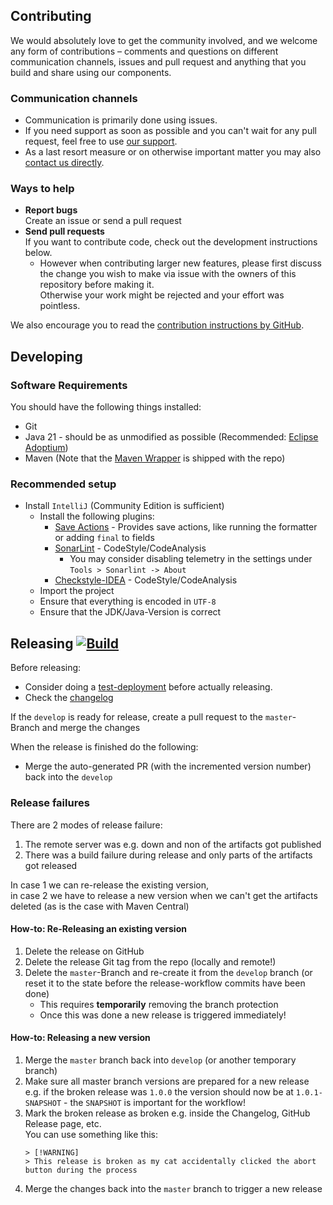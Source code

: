 ## Contributing

We would absolutely love to get the community involved, and we welcome any form of contributions – comments and questions on different communication channels, issues and pull request and anything that you build and share using our components.

### Communication channels
* Communication is primarily done using issues.
* If you need support as soon as possible and you can't wait for any pull request, feel free to use [our support](https://xdev.software/en/services/support).
* As a last resort measure or on otherwise important matter you may also [contact us directly](https://xdev.software/en/about-us/contact).

### Ways to help
* **Report bugs**<br/>Create an issue or send a pull request
* **Send pull requests**<br/>If you want to contribute code, check out the development instructions below.
  * However when contributing larger new features, please first discuss the change you wish to make via issue with the owners of this repository before making it.<br/>Otherwise your work might be rejected and your effort was pointless.

We also encourage you to read the [contribution instructions by GitHub](https://docs.github.com/en/get-started/quickstart/contributing-to-projects).

## Developing

### Software Requirements
You should have the following things installed:
* Git
* Java 21 - should be as unmodified as possible (Recommended: [Eclipse Adoptium](https://adoptium.net/temurin/releases/))
* Maven (Note that the [Maven Wrapper](https://maven.apache.org/wrapper/) is shipped with the repo)

### Recommended setup
* Install ``IntelliJ`` (Community Edition is sufficient)
  * Install the following plugins:
    * [Save Actions](https://plugins.jetbrains.com/plugin/22113) - Provides save actions, like running the formatter or adding ``final`` to fields
    * [SonarLint](https://plugins.jetbrains.com/plugin/7973-sonarlint) - CodeStyle/CodeAnalysis
      * You may consider disabling telemetry in the settings under ``Tools > Sonarlint -> About``
    * [Checkstyle-IDEA](https://plugins.jetbrains.com/plugin/1065-checkstyle-idea) - CodeStyle/CodeAnalysis
  * Import the project
  * Ensure that everything is encoded in ``UTF-8``
  * Ensure that the JDK/Java-Version is correct


## Releasing [![Build](https://img.shields.io/github/actions/workflow/status/xdev-software/maven-music-plugin/release.yml?branch=master)](https://github.com/xdev-software/maven-music-plugin/actions/workflows/release.yml)

Before releasing:
* Consider doing a [test-deployment](https://github.com/xdev-software/maven-music-plugin/actions/workflows/test-deploy.yml?query=branch%3Adevelop) before actually releasing.
* Check the [changelog](CHANGELOG.md)

If the ``develop`` is ready for release, create a pull request to the ``master``-Branch and merge the changes

When the release is finished do the following:
* Merge the auto-generated PR (with the incremented version number) back into the ``develop``

### Release failures

There are 2 modes of release failure:
1. The remote server was e.g. down and non of the artifacts got published
2. There was a build failure during release and only parts of the artifacts got released

In case 1 we can re-release the existing version,<br/>in case 2 we have to release a new version when we can't get the artifacts deleted (as is the case with Maven Central)

#### How-to: Re-Releasing an existing version

1. Delete the release on GitHub
2. Delete the release Git tag from the repo (locally and remote!)
3. Delete the ``master``-Branch and re-create it from the ``develop`` branch (or reset it to the state before the release-workflow commits have been done)
    * This requires __temporarily__ removing the branch protection
    * Once this was done a new release is triggered immediately!

#### How-to: Releasing a new version

1. Merge the ``master`` branch back into ``develop`` (or another temporary branch)
2. Make sure all master branch versions are prepared for a new release<br/>e.g. if the broken release was ``1.0.0`` the version should now be at ``1.0.1-SNAPSHOT`` - the ``SNAPSHOT`` is important for the workflow!
3. Mark the broken release as broken e.g. inside the Changelog, GitHub Release page, etc.<br/>
You can use something like this:
    ```
    > [!WARNING]
    > This release is broken as my cat accidentally clicked the abort button during the process
    ```
4. Merge the changes back into the ``master`` branch to trigger a new release
